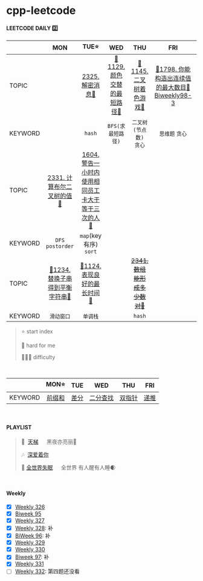 # cpp-leetcode

#### LEETCODE DAILY 2️⃣
|       |MON|TUE⭐|WED|THU|FRI|SAT|SUN|
|  ---  |:-:|:-:|:-:|:-:|:-:|:-:|:-:|
|TOPIC  |   |[2325. 解密消息💚](/workspace/2325.%E8%A7%A3%E5%AF%86%E6%B6%88%E6%81%AF.cpp)|[📌1129. 颜色交替的最短路径🧡](/workspace/1129.%E9%A2%9C%E8%89%B2%E4%BA%A4%E6%9B%BF%E7%9A%84%E6%9C%80%E7%9F%AD%E8%B7%AF%E5%BE%84.cpp)|[📌1145. 二叉树着色游戏🧡](/markdown/LC1145.%20%E4%BA%8C%E5%8F%89%E6%A0%91%E7%9D%80%E8%89%B2%E6%B8%B8%E6%88%8F.md)|[📌1798. 你能构造出连续值的最大数目🧡](/workspace/1798.%E4%BD%A0%E8%83%BD%E6%9E%84%E9%80%A0%E5%87%BA%E8%BF%9E%E7%BB%AD%E5%80%BC%E7%9A%84%E6%9C%80%E5%A4%A7%E6%95%B0%E7%9B%AE.cpp)<br/>[Biweekly98-3](https://leetcode.cn/contest/biweekly-contest-98/problems/minimum-impossible-or/)|
|KEYWORD|   |`hash`|`BFS(求最短路径)`|`二叉树(节点数)`<br/>`贪心`|`思维题` `贪心`|
|TOPIC  |[2331. 计算布尔二叉树的值💚](/workspace/2331.%E8%AE%A1%E7%AE%97%E5%B8%83%E5%B0%94%E4%BA%8C%E5%8F%89%E6%A0%91%E7%9A%84%E5%80%BC.cpp)|[1604. 警告一小时内使用相同员工卡大于等于三次的人🧡](/workspace/1604.%E8%AD%A6%E5%91%8A%E4%B8%80%E5%B0%8F%E6%97%B6%E5%86%85%E4%BD%BF%E7%94%A8%E7%9B%B8%E5%90%8C%E5%91%98%E5%B7%A5%E5%8D%A1%E5%A4%A7%E4%BA%8E%E7%AD%89%E4%BA%8E%E4%B8%89%E6%AC%A1%E7%9A%84%E4%BA%BA.cpp)|
|KEYWORD|`DFS`<br/>`postorder`|`map`(key有序)<br/>`sort`|
|TOPIC  |[📌1234. 替换子串得到平衡字符串🧡](/workspace/1234.%E6%9B%BF%E6%8D%A2%E5%AD%90%E4%B8%B2%E5%BE%97%E5%88%B0%E5%B9%B3%E8%A1%A1%E5%AD%97%E7%AC%A6%E4%B8%B2.cpp)|[📌1124. 表现良好的最长时间🧡](/workspace/1124.%E8%A1%A8%E7%8E%B0%E8%89%AF%E5%A5%BD%E7%9A%84%E6%9C%80%E9%95%BF%E6%97%B6%E9%97%B4%E6%AE%B5.cpp)|    |~~[2341. 数组能形成多少数对💚](https://leetcode.cn/problems/maximum-number-of-pairs-in-array/)~~|
|KEYWORD|`滑动窗口`|`单调栈`|   |`hash`|

> ⭐ start index
> 
> 📌 hard for me
> 
> 💚🧡💔 difficulty

<br/>

|       |MON⭐|TUE|WED|THU|FRI|
|  ---  |:-:|:-:|:-:|:-:|:-:|
|KEYWORD|[前缀和](/acwing/Spring/D1_%E5%89%8D%E7%BC%80%E5%92%8C.md)|[差分](/acwing/Spring/D2_%E5%B7%AE%E5%88%86.md)|[二分查找](/acwing/Spring/D3_%E4%BA%8C%E5%88%86.md)|[双指针](/acwing/Spring/D4_%E5%8F%8C%E6%8C%87%E9%92%88.md)|[递推](/acwing/Spring/D5_%E9%80%92%E6%8E%A8.md)|


<br/>

#### PLAYLIST
> 🎵&nbsp; [天梯](https://c.y.qq.com/base/fcgi-bin/u?__=mI1r1R) &emsp; 黑夜亦亮丽🗻
>
> 🎶&nbsp; [深爱着你](https://c.y.qq.com/base/fcgi-bin/u?__=bKlkfp) &emsp; 
>
> 🎵&nbsp;[全世界失眠](https://c.y.qq.com/base/fcgi-bin/u?__=N7Fo1J) &emsp; 全世界 有人醒有人睡🌒


<br/>

#### Weekly
- [x] [Weekly 326](/record/2023/Weekly%20326.md)
- [x] [Biweek 95](/record/2023/Biweekly%2095.md)
- [x] [Weekly 327](/record/2023/Weekly%20327.md)
- [x] [Weekly 328](/record/2023/Weekly%20328.md): 补
- [x] [BiWeek 96](/record/2023/Biweekly%2096.md): 补
- [x] [Weekly 329](/record/2023/Weekly%20329.md)
- [x] [Weekly 330](/record/2023/Weekly%20330.md)
- [x] [Biweek 97](/record/2023/Biweekly%2097.md): 补
- [x] [Weekly 331](/record/2023/Weekly%20331.md)
- [ ] [Weekly 332](/record/2023/Weekly%20332.md): 第四题还没看